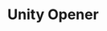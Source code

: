---
emoji: 🔌
title: "Unity Opener"
image: "unity-opener.png"
release: 2024
link: https://github.gerardgascon.com/UnityOpener
description: null
short-description: CLI application to quickly open Unity projects.
remarkable: false
---